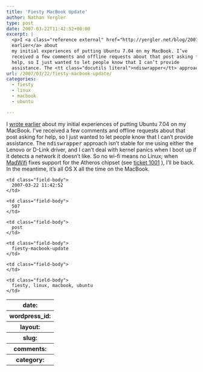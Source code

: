```yaml
---
title: 'Fiesty MacBook Update'
author: Nathan Yergler
type: post
date: 2007-03-22T11:42:52+00:00
excerpt: |
  <p>I <a class="reference external" href="http://yergler.net/blog/2007/02/19/a-feisty-macbook/">wrote
  earlier</a> about
  my initial experiences of putting Ubuntu 7.04 on my MacBook. I’ve
  received a few comments and offline requests about that post asking for
  help, so I just wanted to let people know that I can’t provide
  assistance. The <tt class="docutils literal">ndiswrapper</tt> approach isn’t stable ...</p>
url: /2007/03/22/fiesty-macbook-update/
categories:
  - fiesty
  - linux
  - macbook
  - ubuntu

---
```

I [wrote earlier][1]  about my initial experiences of putting Ubuntu 7.04 on my MacBook. I’ve received a few comments and offline requests about that post asking for help, so I just wanted to let people know that I can’t provide assistance. The <tt class="docutils literal">ndiswrapper</tt> approach isn’t stable for me using either the Lenovo or D-Link driver, and I can’t deal with kernel panics when I boot up if it detects a network it doesn’t like. So no wi-fi means no Linux; when [MadWifi][2]  fixes support for the Atheros chipset (see [ticket 1001][3] ), I’ll be back. In the meantime, it’s all <span class="caps">OS</span> X all the time on the MacBook.

<table class="docutils field-list" frame="void" rules="none">
  <col class="field-name" /> <col class="field-body" /> <tr class="field">
    <th class="field-name">
      date:
    </th>

    <td class="field-body">
      2007-03-22 11:42:52
    </td>
  </tr>

  <tr class="field">
    <th class="field-name">
      wordpress_id:
    </th>

    <td class="field-body">
      507
    </td>
  </tr>

  <tr class="field">
    <th class="field-name">
      layout:
    </th>

    <td class="field-body">
      post
    </td>
  </tr>

  <tr class="field">
    <th class="field-name">
      slug:
    </th>

    <td class="field-body">
      fiesty-macbook-update
    </td>
  </tr>

  <tr class="field">
    <th class="field-name">
      comments:
    </th>

    <td class="field-body">
    </td>
  </tr>

  <tr class="field">
    <th class="field-name">
      category:
    </th>

    <td class="field-body">
      fiesty, linux, macbook, ubuntu
    </td>
  </tr>
</table>

 [1]: http://yergler.net/blog/2007/02/19/a-feisty-macbook/
 [2]: http://madwifi.org
 [3]: http://madwifi.org/ticket/1001